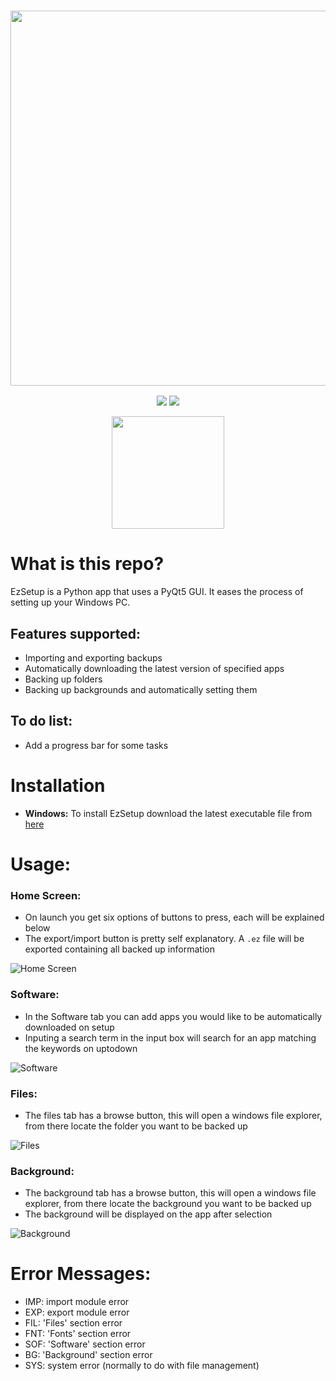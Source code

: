 <a href="#"><h3 align="center"><img src="https://i.ibb.co/ZWtwXrg/Ez-Setup-Header.png" width="600px"></h3></a>
<p align="center">
  <a href="https://github.com/eliasbenb/EzSetup/releases"><img src="https://img.shields.io/github/downloads/eliasbenb/EzSetup/total?color=ff0000&style=for-the-badge"></a>
  <a href="https://github.com/eliasbenb/EzSetup/releases/latest"><img src="https://img.shields.io/github/v/release/eliasbenb/EzSetup?color=ff0000&style=for-the-badge"></a>
</p>
<p align="center">
  <a href="https://eliasbenb.github.io"><img
src="https://i.ibb.co/RDg0dkV/Produced-By-eliasbenb-Red.png" width="180"></a>
</p>

# What is this repo?
EzSetup is a Python app that uses a PyQt5 GUI. It eases the process of setting up your Windows PC.


## Features supported:
- Importing and exporting backups
- Automatically downloading the latest version of specified apps
- Backing up folders
- Backing up backgrounds and automatically setting them

## To do list:
- Add a progress bar for some tasks

# Installation
- **Windows:** To install EzSetup download the latest executable file from [here](https://github.com/eliasbenb/EzSetup/releases)

# Usage:
### Home Screen:
- On launch you get six options of buttons to press, each will be explained below
- The export/import button is pretty self explanatory. A `.ez` file will be exported containing all backed up information

![Home Screen](https://user-images.githubusercontent.com/54410649/84058900-e2190580-a9ca-11ea-9b63-94ee792181c8.PNG)
### Software:
- In the Software tab you can add apps you would like to be automatically downloaded on setup
- Inputing a search term in the input box will search for an app matching the keywords on uptodown

![Software](https://user-images.githubusercontent.com/54410649/84058882-df1e1500-a9ca-11ea-88a2-531993074446.PNG)
### Files:
- The files tab has a browse button, this will open a windows file explorer, from there locate the folder you want to be backed up

![Files](https://user-images.githubusercontent.com/54410649/84058890-e0e7d880-a9ca-11ea-8397-daac14341d3d.PNG)
### Background:
- The background tab has a browse button, this will open a windows file explorer, from there locate the background you want to be backed up
- The background will be displayed on the app after selection

![Background](https://user-images.githubusercontent.com/54410649/84058895-e0e7d880-a9ca-11ea-9394-655270cbff2d.PNG)

# Error Messages:
- IMP: import module error
- EXP: export module error
- FIL: 'Files' section error
- FNT: 'Fonts' section error
- SOF: 'Software' section error
- BG: 'Background' section error
- SYS: system error (normally to do with file management)